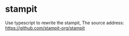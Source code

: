 # stampit
Use typescript to rewrite the stampit, The source address: https://github.com/stampit-org/stampit
